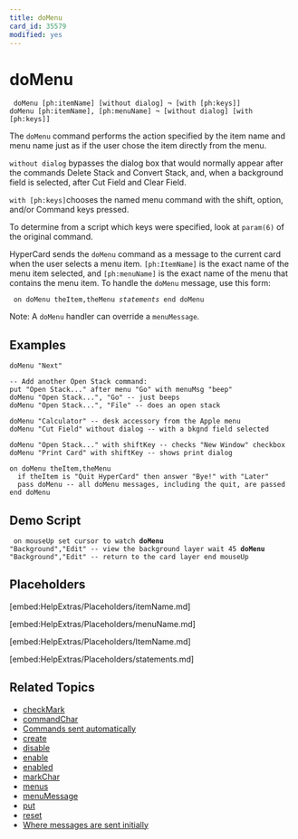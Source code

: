 ```yaml
---
title: doMenu
card_id: 35579
modified: yes
---
```


# doMenu

<code><pre>
doMenu [ph:itemName] [without dialog] ¬
   [with [ph:keys]]
doMenu [ph:itemName], [ph:menuName] ¬
   [without dialog] [with [ph:keys]]
</pre></code>

The <code>doMenu</code> command performs the action specified by the item name and menu name just as if the user chose the item directly from the menu.

<code>without dialog</code> bypasses the dialog box that would normally appear after the commands Delete Stack and Convert Stack, and, when a background field is selected, after Cut Field and Clear Field.

<code>with [ph:keys]</code>chooses the named menu command with the shift, option, and/or Command keys pressed.

To determine from a script which  keys were specified, look at <code>param(6)</code> of the original command.

HyperCard sends the `doMenu` command as a message to the current card when the user selects a menu item. <code>[ph:ItemName]</code> is the exact name of the menu item selected, and <code>[ph:menuName]</code> is the exact name of the menu that contains the menu item. To handle the `doMenu` message, use this form:

<code><pre>
on doMenu theItem,theMenu
   <i>statements</i>
end doMenu
</pre></code>

Note: A `doMenu` handler can override a `menuMessage`.

## Examples

```
doMenu "Next"

-- Add another Open Stack command:
put "Open Stack..." after menu "Go" with menuMsg "beep"
doMenu "Open Stack...", "Go" -- just beeps
doMenu "Open Stack...", "File" -- does an open stack

doMenu "Calculator" -- desk accessory from the Apple menu  
doMenu "Cut Field" without dialog -- with a bkgnd field selected

doMenu "Open Stack..." with shiftKey -- checks "New Window" checkbox
doMenu "Print Card" with shiftKey -- shows print dialog

on doMenu theItem,theMenu
  if theItem is "Quit HyperCard" then answer "Bye!" with "Later"
  pass doMenu -- all doMenu messages, including the quit, are passed
end doMenu
```

## Demo Script

<code><pre>
on mouseUp
  set cursor to watch
  <b>doMenu</b> "Background","Edit" -- view the background layer
  wait 45
  <b>doMenu</b> "Background","Edit" -- return to the card layer
end mouseUp
</pre></code>

## Placeholders

[embed:HelpExtras/Placeholders/itemName.md]

[embed:HelpExtras/Placeholders/menuName.md]

[embed:HelpExtras/Placeholders/ItemName.md]

[embed:HelpExtras/Placeholders/statements.md]

## Related Topics

* [checkMark](/HyperTalkReference/properties/checkMark)
* [commandChar](/HyperTalkReference/properties/commandChar)
* [Commands sent automatically](/HyperTalkReference/systemmessages/Commands-sent-automatically)
* [create](/HyperTalkReference/commands/create)
* [disable](/HyperTalkReference/commands/disable)
* [enable](/HyperTalkReference/commands/enable)
* [enabled](/HyperTalkReference/properties/enabled)
* [markChar](/HyperTalkReference/properties/markChar)
* [menus](/HyperTalkReference/functions/menus)
* [menuMessage](/HyperTalkReference/properties/menuMessage)
* [put](/HyperTalkReference/commands/put)
* [reset](/HyperTalkReference/commands/reset)
* [Where messages are sent initially](/HyperTalkReference/systemmessages/Where-messages-are-sent-initially)
